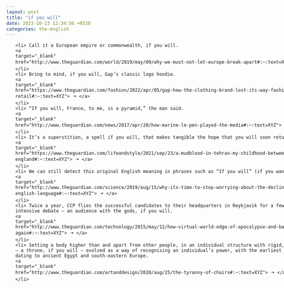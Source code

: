 ```yaml
---
layout: post
title: "if you will"
date: 2023-10-23 12:34:56 +0530
categories: the-english
---
```

<style>
    ol {
        width: 800px;
        margin: 0 auto;
    }
ol li {
    font-size: 18px;
    line-height: 1.5;
    padding-bottom: 8px;
}
</style>
<ol>

    <li> Call it a European empire or commonwealth, if you will.
    <a 
    target="_blank" 
    href="http://www.theguardian.com/world/2019/may/09/why-we-must-not-let-europe-break-apart#:~:text=XYZ"> 🠢 </a>
    </li>
    <li> Bring to mind, if you will, Gap’s classic logo hoodie.
    <a 
    target="_blank" 
    href="https://www.theguardian.com/fashion/2022/apr/05/gap-how-the-clothing-brand-lost-its-way-fashion-retail#:~:text=XYZ"> 🠢 </a>
    </li>
    <li> “If you will, France, to me, is a pyramid,” the man said.
    <a 
    target="_blank" 
    href="http://www.theguardian.com/news/2017/apr/20/how-marine-le-pen-played-the-media#:~:text=XYZ"> 🠢 </a>
    </li>
    <li> It’s a superstition, a spell if you will, that makes tangible the hope that you will soon return.
    <a 
    target="_blank" 
    href="https://www.theguardian.com/lifeandstyle/2021/sep/23/a-mudblood-in-tehran-my-childhood-between-iran-and-england#:~:text=XYZ"> 🠢 </a>
    </li>
    <li> We can still detect this original English meaning in phrases such as “If you will” (if you want/desire).
    <a 
    target="_blank" 
    href="http://www.theguardian.com/science/2019/aug/15/why-its-time-to-stop-worrying-about-the-decline-of-the-english-language#:~:text=XYZ"> 🠢 </a>
    </li>
    <li> Twice a year, CCP flies the successful candidates to their headquarters in Reykjavik for a few days of intensive debate – an audience with the gods, if you will.
    <a 
    target="_blank" 
    href="http://www.theguardian.com/technology/2015/may/12/how-virtual-world-edge-of-apocalypse-and-back-again#:~:text=XYZ"> 🠢 </a>
    </li>
    <li> Setting a body higher than and apart from other people, in an individual structure with rigid, flat planes – a throne, if you will – evolved as a way of recognising an individual’s power, with the earliest known models dating to ancient Egypt and south-eastern Europe.
    <a 
    target="_blank" 
    href="http://www.theguardian.com/artanddesign/2020/aug/25/the-tyranny-of-chairs#:~:text=XYZ"> 🠢 </a>
    </li>